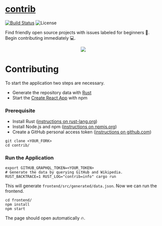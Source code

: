 # [contrib](http://gauger.io/contrib)

[![Build Status](https://travis-ci.com/devgg/contrib.svg?branch=master)](https://travis-ci.com/devgg/contrib)
![License](https://img.shields.io/github/license/devgg/contrib.svg)

Find friendly open source projects with issues labeled for beginners 🚀. Begin contributing immediately 💻.

<p align="center">
  <img src="https://user-images.githubusercontent.com/8250067/54951544-3067f300-4f44-11e9-9897-29e1b3070165.gif">
</p>


# Contributing

To start the application two steps are necessary.
- Generate the repository data with [Rust](https://www.rust-lang.org/)
- Start the [Create React App](https://github.com/facebook/create-react-app) with npm

### Prerequisite

- Install Rust ([instructions on rust-lang.org](https://www.rust-lang.org/tools/install))
- Install Node.js and npm ([instructions on npmjs.org](https://docs.npmjs.com/downloading-and-installing-node-js-and-npm))
- Create a GitHub personal access token ([instructions on github.com](https://developer.github.com/v4/guides/forming-calls/#authenticating-with-graphql))

```shell
git clone <YOUR_FORK>
cd contrib/
```

### Run the Application

```shell
export GITHUB_GRAPHQL_TOKEN=<YOUR_TOKEN>
# Generate the data by querying GitHub and Wikipedia.
RUST_BACKTRACE=1 RUST_LOG="contrib=info" cargo run
```

This will generate `frontend/src/generated/data.json`. Now we can run the frontend.

```shell
cd frontend/
npm install
npm start
```

The page should open automatically 🔥.
